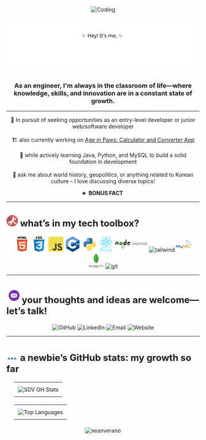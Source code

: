 <div style="text-align: center;">
    <img src="https://github.com/user-attachments/assets/7df243b6-1712-4a33-9f5f-55dae2f9aa5a" alt="Coding" style="max-width: 100%; height: auto;">
</div>

<p align="center">
  <img src="https://raw.githubusercontent.com/seanverano/seanverano/main/seanverano-header.svg" alt="Description" width="600"/>
</p>

<div style="display: flex; align-items: center;">
  <div style="flex: 1;">
    <h3 align="center">As an engineer, I'm always in the classroom of life—where knowledge, skills, and innovation are in a constant state of growth.
    </h3>
      
<hr>
      
<p align="center">
  🚀 In pursuit of seeking opportunities as an entry-level developer or junior web/software developer <br><br>
  🏗️ also currently working on <a href="https://github.com/seanverano/age-in-paws-app" target="_blank">Age in Paws: Calculator and Converter App</a>  <br><br>
  🌱 while actively learning Java, Python, and MySQL to build a solid foundation in development <br><br>
  💬 ask me about world history, geopolitics, or anything related to Korean culture – I love discussing diverse topics! <br>
</p>
<details>
<summary align="center"><b>BONUS FACT</b></summary>
    <p align="center">😄 when I was an engineering student in college, the only subject that I failed was related to computer programming, but that roadblock motivated my transition into the digital realm. 
        <i><span style="font-size: larger;"><br><br>What doesn’t kill you makes you stronger, right?</span></i>
</details>
</p>

<hr>

<div style="margin-top: 30px;">
  <h2 align="left" style="font-size: 24px;"><img src="https://raw.githubusercontent.com/seanverano/seanverano/main/tools.gif" alt="Header Decoration 1" height="30"/> what’s in my tech toolbox?</h2>
    <p align="center">
      <img src="https://raw.githubusercontent.com/devicons/devicon/master/icons/html5/html5-original-wordmark.svg" alt="html5" width="40" height="40"/> 
<img src="https://raw.githubusercontent.com/devicons/devicon/master/icons/css3/css3-original-wordmark.svg" alt="css3" width="40" height="40"/> 
<img src="https://raw.githubusercontent.com/devicons/devicon/master/icons/javascript/javascript-original.svg" alt="javascript" width="40" height="40"/> 
<img src="https://raw.githubusercontent.com/devicons/devicon/master/icons/cplusplus/cplusplus-original.svg" alt="cplusplus" width="40" height="40"/> 
<img src="https://raw.githubusercontent.com/devicons/devicon/master/icons/python/python-original.svg" alt="python" width="40" height="40"/> 
<img src="https://raw.githubusercontent.com/devicons/devicon/master/icons/react/react-original-wordmark.svg" alt="react" width="40" height="40"/> 
<img src="https://raw.githubusercontent.com/devicons/devicon/master/icons/nodejs/nodejs-original-wordmark.svg" alt="nodejs" width="40" height="40"/> 
<img src="https://raw.githubusercontent.com/devicons/devicon/master/icons/express/express-original-wordmark.svg" alt="express" width="40" height="40"/> 
<img src="https://www.vectorlogo.zone/logos/tailwindcss/tailwindcss-icon.svg" alt="tailwind" width="40" height="40"/> 
<img src="https://raw.githubusercontent.com/devicons/devicon/master/icons/mysql/mysql-original-wordmark.svg" alt="mysql" width="40" height="40"/> 
<img src="https://raw.githubusercontent.com/devicons/devicon/master/icons/mongodb/mongodb-original-wordmark.svg" alt="mongodb" width="40" height="40"/> 
<img src="https://www.vectorlogo.zone/logos/git-scm/git-scm-icon.svg" alt="git" width="40" height="40"/>
    </p>
</div>

<hr>

<div style="margin-top: 30px;">
  <h2 align="left" style="font-size: 24px;"><img src="https://raw.githubusercontent.com/seanverano/seanverano/main/contact.gif" alt="Header Decoration 2" height="40"/>your thoughts and ideas are welcome—let’s talk!</h2>
    <p align="center">
  <a href="https://github.com/seanverano" target="_blank" style="text-decoration: none;">
    <img alt="GitHub" src="https://img.shields.io/badge/GitHub-100000?style=for-the-badge&logo=github&logoColor=white" width="200" height="60" />
  </a>
  <a href="https://www.linkedin.com/in/sdverano/" target="_blank" style="text-decoration: none;">
    <img alt="LinkedIn" src="https://img.shields.io/badge/LinkedIn-0077B5?style=for-the-badge&logo=linkedin&logoColor=white" width="200" height="60" />
  </a>
  <a href="mailto:verano.seandustin@gmail.com" target="_blank" style="text-decoration: none;">
    <img alt="Email" src="https://img.shields.io/badge/Email-D14836?style=for-the-badge&logo=gmail&logoColor=white" width="200" height="60" />
  </a>
  <a href="wipwipwip" target="_blank" style="text-decoration: none;">
    <img alt="Website" src="https://img.shields.io/badge/Website-000000?style=for-the-badge&logo=About.me&logoColor=white" width="200" height="60" />
  </a>
</p>
</div>

<hr>

<div style="margin-top: 30px;">
  <h2 align="left" style="font-size: 24px;"><img src="https://raw.githubusercontent.com/seanverano/seanverano/main/stats.gif" alt="Header Decoration 3" height="30"/> a newbie’s GitHub stats: my growth so far </h2>
 <div align="center" style="margin: 20px;">
  <table align="center" style="border-collapse: collapse;">
    <tr>
      <td style="padding: 10px;">
        <img src="https://github-readme-stats.vercel.app/api?username=seanverano&show_icons=true&theme=radical&locale=en" alt="SDV GH Stats" />
      </td>
    </tr>
  </table>
</div>

<div align="center" style="margin: 20px;">
  <table align="center" style="border-collapse: collapse;">
    <tr>
      <td style="padding: 10px;">
        <img src="https://github-readme-stats.vercel.app/api/top-langs?username=seanverano&show_icons=true&theme=onedark&locale=en&layout=compact" alt="Top Languages" />
      </td>
    </tr>
  </table>
</div>
<p align="center"> <img src="https://komarev.com/ghpvc/?username=seanverano&label=Profile%20views&color=0e75b6&style=flat" alt="seanverano" /> </p>

